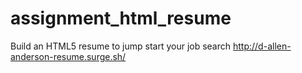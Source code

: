 # assignment_html_resume
Build an HTML5 resume to jump start your job search
http://d-allen-anderson-resume.surge.sh/
